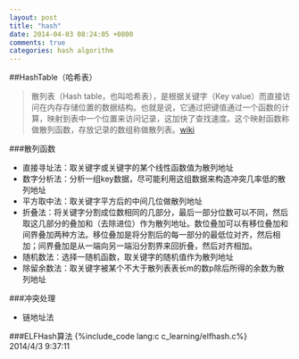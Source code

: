 ```yaml
---
layout: post
title: "hash"
date: 2014-04-03 08:24:05 +0800
comments: true
categories: hash algorithm
---
```

##HashTable（哈希表）
> 散列表（Hash table，也叫哈希表），是根据关键字（Key value）而直接访问在内存存储位置的数据结构。也就是说，它通过把键值通过一个函数的计算，映射到表中一个位置来访问记录，这加快了查找速度。这个映射函数称做散列函数，存放记录的数组称做散列表。[wiki](http://zh.wikipedia.org/zh/%E5%93%88%E5%B8%8C%E8%A1%A8)  

###散列函数
* 直接寻址法：取关键字或关键字的某个线性函数值为散列地址  
* 数字分析法：分析一组key数据，尽可能利用这组数据来构造冲突几率低的散列地址  
* 平方取中法：取关键字平方后的中间几位做散列地址  
* 折叠法：将关键字分割成位数相同的几部分，最后一部分位数可以不同，然后取这几部分的叠加和（去除进位）作为散列地址。数位叠加可以有移位叠加和间界叠加两种方法。移位叠加是将分割后的每一部分的最低位对齐，然后相加；间界叠加是从一端向另一端沿分割界来回折叠，然后对齐相加。  
* 随机数法：选择一随机函数，取关键字的随机值作为散列地址  
* 除留余数法：取关键字被某个不大于散列表表长m的数p除后所得的余数为散列地址  
<!-- more -->

###冲突处理
* 链地址法  

###ELFHash算法
{%include_code lang:c c_learning/elfhash.c%}  
2014/4/3 9:37:11 

